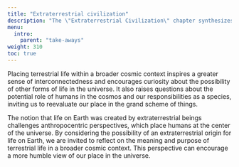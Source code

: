 ```yaml
---
title: "Extraterrestrial civilization"
description: "The \"Extraterrestrial Civilization\" chapter synthesizes the key takeaways from the site's exploration of the hypothesis that life on Earth was engineered by the Elohim, an advanced extraterrestrial civilization. This chapter likely summarizes the journey through ancient scriptures, historical events, and scientific interpretations that support this theory. It probably aims to consolidate the insights gained from previous chapters, offering a cohesive understanding of how this extraterrestrial influence might have shaped human history and development, and what implications this has for our perception of humanity's place in the cosmos."
menu:
  intro:
    parent: "take-aways"
weight: 310
toc: true
---
```


Placing terrestrial life within a broader cosmic context inspires a greater sense of interconnectedness and encourages curiosity about the possibility of other forms of life in the universe. It also raises questions about the potential role of humans in the cosmos and our responsibilities as a species, inviting us to reevaluate our place in the grand scheme of things.

The notion that life on Earth was created by extraterrestrial beings challenges anthropocentric perspectives, which place humans at the center of the universe. By considering the possibility of an extraterrestrial origin for life on Earth, we are invited to reflect on the meaning and purpose of terrestrial life in a broader cosmic context. This perspective can encourage a more humble view of our place in the universe.

